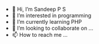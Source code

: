 - 👋 Hi, I’m Sandeep P S
- 👀 I’m interested in programming
- 🌱 I’m currently learning PHP
- 💞️ I’m looking to collaborate on ...
- 📫 How to reach me ...

<!---
sandeep090456/sandeep090456 is a ✨ special ✨ repository because its `README.md` (this file) appears on your GitHub profile.
You can click the Preview link to take a look at your changes.
--->
